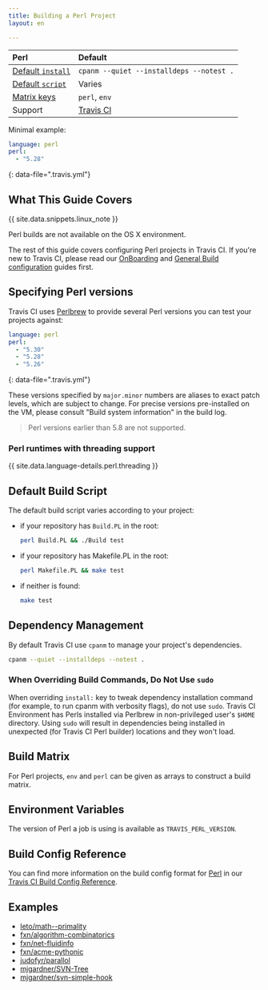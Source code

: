 ```yaml
---
title: Building a Perl Project
layout: en

---
```


<div id="toc"></div>

<aside markdown="block" class="ataglance">

| Perl                                        | Default                                   |
|:--------------------------------------------|:------------------------------------------|
| [Default `install`](#Dependency-Management) | `cpanm --quiet --installdeps --notest .`  |
| [Default `script`](#Default-Build-Script)   | Varies                                    |
| [Matrix keys](#Build-Matrix)                | `perl`, `env`                             |
| Support                                     | [Travis CI](mailto:support@travis-ci.com) |

Minimal example:

```yaml
language: perl
perl:
  - "5.28"
```
{: data-file=".travis.yml"}

</aside>

## What This Guide Covers

{{ site.data.snippets.linux_note }}

Perl builds are not available on the OS X environment.

The rest of this guide covers configuring Perl projects in Travis CI. If you're
new to Travis CI, please read our [OnBoarding](/user/onboarding/) and
[General Build configuration](/user/customizing-the-build/) guides first.

## Specifying Perl versions

Travis CI uses [Perlbrew](http://perlbrew.pl/) to provide several Perl versions
you can test your projects against:

```yaml
language: perl
perl:
  - "5.30"
  - "5.28"
  - "5.26"
```
{: data-file=".travis.yml"}

These versions specified by `major.minor` numbers are aliases to exact patch
levels, which are subject to change. For precise versions pre-installed on the
VM, please consult "Build system information" in the build log.

> Perl versions earlier than 5.8 are not supported.

### Perl runtimes with threading support

{{ site.data.language-details.perl.threading }}

## Default Build Script

The default build script varies according to your project:

* if your repository has `Build.PL` in the root:

  ```bash
  perl Build.PL && ./Build test
  ```
* if your repository has Makefile.PL in the root:

  ```bash
  perl Makefile.PL && make test
  ```

* if neither is found:

  ```bash
  make test
  ```

## Dependency Management

By default Travis CI use `cpanm` to manage your project's dependencies.

```bash
cpanm --quiet --installdeps --notest .
```

### When Overriding Build Commands, Do Not Use `sudo`

When overriding `install:` key to tweak dependency installation command (for
example, to run cpanm with verbosity flags), do not use `sudo`. Travis CI
Environment has Perls installed via Perlbrew in non-privileged user's `$HOME`
directory. Using `sudo` will result in dependencies being installed in unexpected
(for Travis CI Perl builder) locations and they won't load.

## Build Matrix

For Perl projects, `env` and `perl` can be given as arrays
to construct a build matrix.

## Environment Variables

The version of Perl a job is using is available as `TRAVIS_PERL_VERSION`.

## Build Config Reference

You can find more information on the build config format for [Perl](https://config.travis-ci.com/ref/language/perl) in our [Travis CI Build Config Reference](https://config.travis-ci.com/).

## Examples

- [leto/math--primality](https://github.com/leto/math--primality/blob/master/.travis.yml)
- [fxn/algorithm-combinatorics](https://github.com/fxn/algorithm-combinatorics/blob/master/.travis.yml)
- [fxn/net-fluidinfo](https://github.com/fxn/net-fluidinfo/blob/master/.travis.yml)
- [fxn/acme-pythonic](https://github.com/fxn/acme-pythonic/blob/master/.travis.yml)
- [judofyr/parallol](https://github.com/judofyr/parallol/blob/travis-ci/.travis.yml)
- [mjgardner/SVN-Tree](https://github.com/mjgardner/SVN-Tree/blob/master/.travis.yml)
- [mjgardner/svn-simple-hook](https://github.com/mjgardner/svn-simple-hook/blob/master/.travis.yml)
